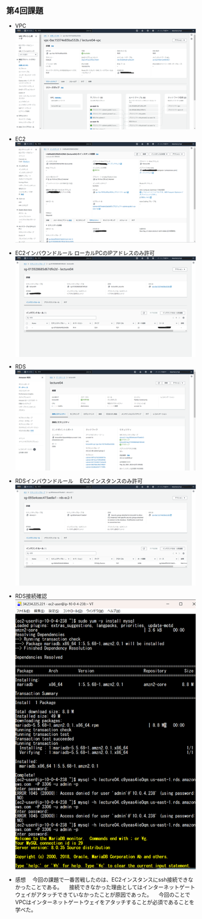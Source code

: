 ## 第4回課題
- VPC
![VPC](/images/VPC.png)

- EC2
![EC2](/images/EC2_修正後.png)

- EC2インバウンドルール
  ローカルPCのIPアドレスのみ許可
![EC2 インバウンドルール](/images/EC2_インバウンドルール.png)

- RDS
![RDS](/images/RDS.png)

- RDSインバウンドルール
　EC2インスタンスのみ許可
![RDS インバウンドルール](/images/RDS_インバウンドルール.png)

- RDS接続確認
![RDS 接続確認](/images/RDS_接続確認.png)

- 感想
　今回の課題で一番苦戦したのは、EC2インスタンスにssh接続できなかったことである。
　接続できなかった理由としてはインターネットゲートウェイがアタッチできていなかったことが原因であった。
　今回のことでVPCはインターネットゲートウェイをアタッチすることが必須であることを学べた。
